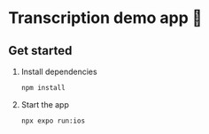 # Transcription demo app 👋

## Get started

1. Install dependencies

   ```bash
   npm install
   ```

2. Start the app

   ```bash
   npx expo run:ios
   ```
